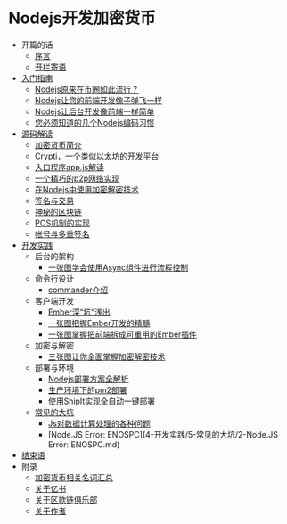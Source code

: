 # Nodejs开发加密货币

- 开篇的话
    * [序言](1-开篇的话/0-序言.md)
    * [开栏寄语](1-开篇的话/1-开栏寄语.md)
- [入门指南](2-入门指南/readme.md)
    * [Nodejs原来在币圈如此流行？](2-入门指南/1-Nodejs原来在币圈如此流行？.md)
    * [Nodejs让您的前端开发像子弹飞一样](2-入门指南/2-Nodejs让您的前端开发像子弹飞一样.md)
    * [Nodejs让后台开发像前端一样简单](2-入门指南/3-Nodejs让后台开发像前端一样简单.md)
    * [您必须知道的几个Nodejs编码习惯](2-入门指南/4-您必须知道的几个Nodejs编码习惯.md)
- [源码解读](3-源码解读/readme.md)
    * [加密货币简介](3-源码解读/0-加密货币简介.md)
    * [Crypti，一个类似以太坊的开发平台](3-源码解读/1-Crypti，一个类似以太坊的开发平台.md)
    * [入口程序app.js解读](3-源码解读/2-入口程序app.js解读.md)
    * [一个精巧的p2p网络实现](3-源码解读/3-一个精巧的p2p网络实现.md)
    * [在Nodejs中使用加密解密技术](3-源码解读/4-在Nodejs中使用加密解密技术.md)
    * [签名与交易](3-源码解读/5-签名与交易.md)
    * [神秘的区块链](3-源码解读/6-神秘的区块链.md)
    * [POS机制的实现](3-源码解读/7-POS机制的实现.md)
    * [帐号与多重签名](3-源码解读/8-帐号与多重签名.md)
- [开发实践](4-开发实践/readme.md)
  - 后台的架构
      * [一张图学会使用Async组件进行流程控制](4-开发实践/0-后台的架构/2-一张图学会使用Async组件进行流程控制.md)
  - 命令行设计
      * [commander介绍](4-开发实践/1-命令行设计/1-commander介绍.md)
  - 客户端开发
      * [Ember深“坑”浅出](4-开发实践/2-客户端开发/4-Ember深“坑”浅出.md)
      * [一张图把握Ember开发的精髓](4-开发实践/2-客户端开发/5-一张图把握Ember开发的精髓.md)
      * [一张图掌握把前端拆成可重用的Ember插件](4-开发实践/2-客户端开发/6-一张图掌握把前端拆成可重用的Ember插件.md)
  - 加密与解密
      * [三张图让你全面掌握加密解密技术](4-开发实践/3-加密与解密/3-三张图让你全面掌握加密解密技术.md)
  - 部署与环境
      * [Nodejs部署方案全解析](4-开发实践/4-部署与环境/1-Nodejs部署方案全解析.md)
      * [生产环境下的pm2部署](4-开发实践/4-部署与环境/2-生产环境下的pm2部署.md)
      * [使用ShipIt实现全自动一键部署](4-开发实践/4-部署与环境/3-使用ShipIt实现全自动一键部署.md)
  - [常见的大坑](4-开发实践/5-常见的大坑/readme.md)
      * [Js对数据计算处理的各种问题](4-开发实践/5-常见的大坑/1-Js对数据计算处理的各种问题.md)
      * [Node.JS Error: ENOSPC](4-开发实践/5-常见的大坑/2-Node.JS Error: ENOSPC.md)
- [结束语](5-结束语/readme.md)
- 附录
    * [加密货币相关名词汇总](8-附录/1-加密货币相关名词汇总.md)
    * [关于亿书](8-附录/2-关于亿书.md)
    * [关于区款链俱乐部](8-附录/3-关于区款链俱乐部.md)
    * [关于作者](8-附录/4-关于作者.md)
